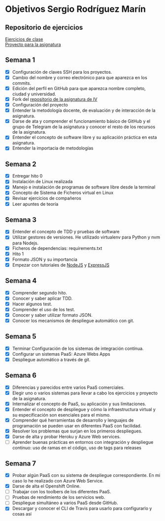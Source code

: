 # Objetivos Sergio Rodríguez Marín

## Repositorio de ejercicios
[Ejercicios de clase](https://github.com/pavocejudo/ejerciciosIV/)  
[Proyecto para la asignatura](https://github.com/pavocejudo/ProyectoIV)
## Semana 1
- [X] Configuración de claves SSH para los proyectos.
- [X] Cambio del nombre y correo electrónico para que aparezca en los commits.
- [X] Edición del perfil en GitHub para que aparezca nombre completo, ciudad y universidad.
- [X] Fork del [repositorio de la asignatura de IV](https://github.com/JJ/IV-18-19)
- [X] Configuración del proyecto
- [X] Entender la metodología docente, de evaluación y de interacción de la asignatura.
- [X] Darse de ata y comprender el funcionamiento básico de GitHub y el grupo de Telegram de la asignatura y conocer el resto de los recursos de la asignatura.
- [X] Entender el concepto de software libre y su aplicación práctica en esta asignatura.
- [X] Entender la importacia de metodologías 

## Semana 2

- [X] Entregar hito 0
- [X] Instalación de Linux realizada
- [X] Manejo e instalación de programas de software libre desde la terminal
- [X] Concepto de Sistema de Ficheros virtual en Linux
- [X] Revisar ejercicios de compañeros
- [X] Leer apuntes de teoría

## Semana 3

- [X] Entender el concepto de TDD y pruebas de software
- [X]  Utilizar gestores de versiones. He utilizado virtualenv para Python y nvm para Nodejs.
- [X] Ficheros de dependencias: requirements.txt
- [X] Hito 1
- [X] Formato JSON y su importancia
- [X] Empezar con tutoriales de [NodeJS](https://www.youtube.com/watch?v=fLZ3L9MIXAQ) y [ExpressJS](https://www.youtube.com/watch?v=pKd0Rpw7O48&t=3s)

## Semana 4

- [X] Comprender segundo hito.
- [X] Conocer y saber aplicar TDD.
- [X] Hacer algunos test.
- [X] Comprender el uso de los test.
- [X] Conocer y saber utilizar formato JSON.
- [X] Conocer los mecanismos de despliegue automático con git.

## Semana 5
- [X] Terminar Configuración de los sistemas de integración contínua.
- [X] Configurar un sistemas PaaS: Azure Webs Apps
- [X] Despliegue automático a través de git.

## Semana 6
- [X] Diferencias y parecidos entre varios PaaS comerciales.
- [X] Elegir uno o varios sistemas para llevar a cabo los ejercicios y proyecto de la asignatura.
- [X] Internalizar el concepto de PaaS, su aplicación y sus limitaciones.
- [X] Entender el concepto de despliegue y cómo la infraestructura virtual y su especificación son esenciales para el mismo.
- [X] Comprender qué herramientas de desarrollo y lenguajes de programación se pueden usar en diferentes PaaS con facilidad.
- [X] Resolver los problemas que surjan en los primeros despliegues.
- [X] Darse de alta y probar Heroku y Azure Web services.
- [ ] Aprender buenas prácticas en entornos con integración y despliegue continuo: uso de ramas en el código, uso de tags para releases

## Semana 7
- [X] Probar algún PaaS con su sistema de despliegue correspondiente. En mi caso lo he realizado con Azure Web Service.
- [X] Darse de alta el Openshift Online.
- [ ] Trabajar con los toolbers de los diferentes PaaS.
- [ ] Pruebas de rendimiento de los servicios web.
- [ ] Despliegue simultáneo a varios PaaS desde GitHub.
- [X] Descargar y conocer el CLI de Travis para usarlo para configurarlo y cosas así
